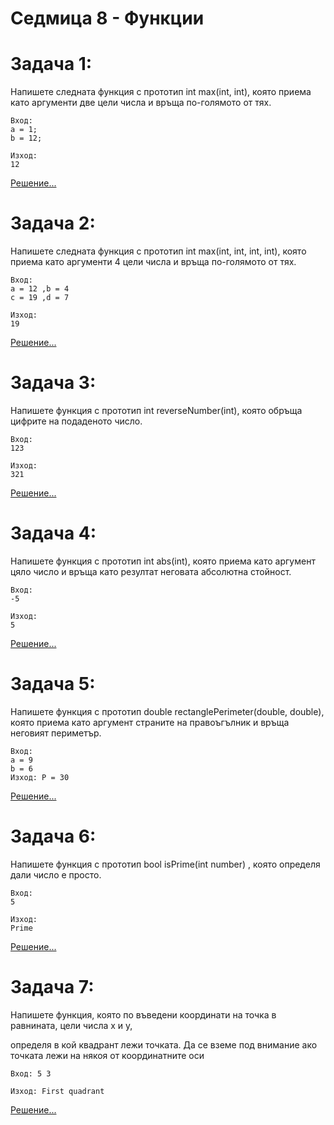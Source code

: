 # Седмица 8 - Функции

Задача 1:
=
Напишете следната функция с прототип int max(int, int), която
приема като аргументи две цели числа и връща по-голямото от тях.
```
Вход: 
a = 1;
b = 12;

Изход: 
12
```
[Решение...](https://github.com/AleksandrinaKovachka/Introduction-to-programming/blob/main/Week08/Tasks/Task1)

Задача 2:
=
Напишете следната функция с прототип int max(int, int, int, int), която
приема като аргументи 4 цели числа и връща по-голямото от тях.
```
Вход: 
a = 12 ,b = 4
c = 19 ,d = 7

Изход: 
19
```
[Решение...](https://github.com/AleksandrinaKovachka/Introduction-to-programming/blob/main/Week08/Tasks/Task2)

Задача 3:
=
Напишете функция с прототип int reverseNumber(int), която обръща
цифрите на подаденото число.
```
Вход: 
123

Изход: 
321
```
[Решение...](https://github.com/AleksandrinaKovachka/Introduction-to-programming/blob/main/Week08/Tasks/Task3)

Задача 4:
=
Напишете функция с прототип int abs(int), която приема като
аргумент цяло число и връща като резултат неговата абсолютна
стойност.
```
Вход: 
-5

Изход: 
5
```
[Решение...](https://github.com/AleksandrinaKovachka/Introduction-to-programming/blob/main/Week08/Tasks/Task4)

Задача 5:
=
Напишете функция с прототип double rectanglePerimeter(double,
double), която приема като аргумент страните на правоъгълник и
връща неговият периметър.
```
Вход: 
а = 9
b = 6
Изход: P = 30
```
[Решение...](https://github.com/AleksandrinaKovachka/Introduction-to-programming/blob/main/Week08/Tasks/Task5)

Задача 6:
=
Напишете функция с прототип bool isPrime(int number) , която определя дали число е просто.
```
Вход: 
5

Изход: 
Prime
```
[Решение...](https://github.com/AleksandrinaKovachka/Introduction-to-programming/blob/main/Week08/Tasks/Task6)

Задача 7:
=
Напишете функция, която по въведени координати на точка в равнината, цели числа х и у,

определя в кой квадрант лежи точката. Да се вземе под внимание ако точката лежи на някоя от координатните оси
```
Вход: 5 3

Изход: First quadrant 
```
[Решение...](https://github.com/AleksandrinaKovachka/Introduction-to-programming/blob/main/Week08/Tasks/Task7)

